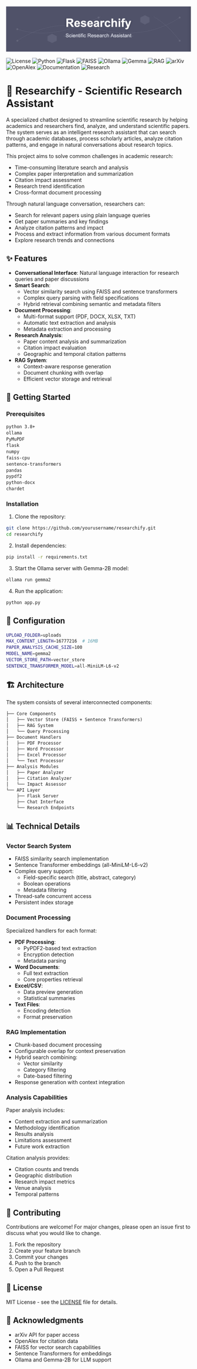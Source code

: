 ![Book Translator](https://raw.githubusercontent.com/KazKozDev/researchify/main/banner.jpg)

![License](https://img.shields.io/badge/license-MIT-blue.svg)
![Python](https://img.shields.io/badge/python-3.8%2B-brightgreen)
![Flask](https://img.shields.io/badge/flask-2.0%2B-lightgrey)
![FAISS](https://img.shields.io/badge/FAISS-1.7%2B-orange)
![Ollama](https://img.shields.io/badge/ollama-1.0.0-brightgreen)
![Gemma](https://img.shields.io/badge/gemma-2.9B-purple)
![RAG](https://img.shields.io/badge/RAG-enabled-success)
![arXiv](https://img.shields.io/badge/arXiv-API-red)
![OpenAlex](https://img.shields.io/badge/OpenAlex-API-green)
![Documentation](https://img.shields.io/badge/docs-ready-blue)
![Research](https://img.shields.io/badge/research-papers-yellow)

# 🔬 Researchify - Scientific Research Assistant

A specialized chatbot designed to streamline scientific research by helping academics and researchers find, analyze, and understand scientific papers. The system serves as an intelligent research assistant that can search through academic databases, process scholarly articles, analyze citation patterns, and engage in natural conversations about research topics.

This project aims to solve common challenges in academic research:
- Time-consuming literature search and analysis
- Complex paper interpretation and summarization
- Citation impact assessment
- Research trend identification
- Cross-format document processing

Through natural language conversation, researchers can:
- Search for relevant papers using plain language queries
- Get paper summaries and key findings
- Analyze citation patterns and impact
- Process and extract information from various document formats
- Explore research trends and connections

## ✨ Features

- **Conversational Interface**: Natural language interaction for research queries and paper discussions
- **Smart Search**: 
  - Vector similarity search using FAISS and sentence transformers
  - Complex query parsing with field specifications
  - Hybrid retrieval combining semantic and metadata filters
- **Document Processing**:
  - Multi-format support (PDF, DOCX, XLSX, TXT)
  - Automatic text extraction and analysis
  - Metadata extraction and processing
- **Research Analysis**:
  - Paper content analysis and summarization
  - Citation impact evaluation
  - Geographic and temporal citation patterns
- **RAG System**:
  - Context-aware response generation
  - Document chunking with overlap
  - Efficient vector storage and retrieval

## 🚀 Getting Started

### Prerequisites

```bash
python 3.8+
ollama
PyMuPDF
flask
numpy
faiss-cpu
sentence-transformers
pandas
pypdf2
python-docx
chardet
```

### Installation

1. Clone the repository:
```bash
git clone https://github.com/yourusername/researchify.git
cd researchify
```

2. Install dependencies:
```bash
pip install -r requirements.txt
```

3. Start the Ollama server with Gemma-2B model:
```bash
ollama run gemma2
```

4. Run the application:
```bash
python app.py
```

## 🔧 Configuration

```bash
UPLOAD_FOLDER=uploads
MAX_CONTENT_LENGTH=16777216  # 16MB
PAPER_ANALYSIS_CACHE_SIZE=100
MODEL_NAME=gemma2
VECTOR_STORE_PATH=vector_store
SENTENCE_TRANSFORMER_MODEL=all-MiniLM-L6-v2
```

## 🏗️ Architecture

The system consists of several interconnected components:

```
├── Core Components
│   ├── Vector Store (FAISS + Sentence Transformers)
│   ├── RAG System
│   └── Query Processing
├── Document Handlers
│   ├── PDF Processor
│   ├── Word Processor
│   ├── Excel Processor
│   └── Text Processor
├── Analysis Modules
│   ├── Paper Analyzer
│   ├── Citation Analyzer
│   └── Impact Assessor
└── API Layer
    ├── Flask Server
    ├── Chat Interface
    └── Research Endpoints
```

## 📊 Technical Details

### Vector Search System

- FAISS similarity search implementation
- Sentence Transformer embeddings (all-MiniLM-L6-v2)
- Complex query support:
  - Field-specific search (title, abstract, category)
  - Boolean operations
  - Metadata filtering
- Thread-safe concurrent access
- Persistent index storage

### Document Processing

Specialized handlers for each format:
- **PDF Processing**:
  - PyPDF2-based text extraction
  - Encryption detection
  - Metadata parsing
- **Word Documents**:
  - Full text extraction
  - Core properties retrieval
- **Excel/CSV**:
  - Data preview generation
  - Statistical summaries
- **Text Files**:
  - Encoding detection
  - Format preservation

### RAG Implementation

- Chunk-based document processing
- Configurable overlap for context preservation
- Hybrid search combining:
  - Vector similarity
  - Category filtering
  - Date-based filtering
- Response generation with context integration

### Analysis Capabilities

Paper analysis includes:
- Content extraction and summarization
- Methodology identification
- Results analysis
- Limitations assessment
- Future work extraction

Citation analysis provides:
- Citation counts and trends
- Geographic distribution
- Research impact metrics
- Venue analysis
- Temporal patterns

## 🤝 Contributing

Contributions are welcome! For major changes, please open an issue first to discuss what you would like to change.

1. Fork the repository
2. Create your feature branch
3. Commit your changes
4. Push to the branch
5. Open a Pull Request

## 📝 License

MIT License - see the [LICENSE](LICENSE) file for details.

## 🙏 Acknowledgments

- arXiv API for paper access
- OpenAlex for citation data
- FAISS for vector search capabilities
- Sentence Transformers for embeddings
- Ollama and Gemma-2B for LLM support
